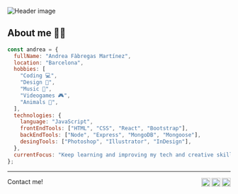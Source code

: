 ![Header image](https://i.imgur.com/XV8NunC.png)

## About me 🤘🏻

```javascript
const andrea = {
  fullName: "Andrea Fàbregas Martínez",
  location: "Barcelona",
  hobbies: [
    "Coding 💻",
    "Design 🎨",
    "Music 🎸",
    "Videogames 🎮",
    "Animals 🐶",
  ],
  technologies: {
    language: "JavaScript",
    frontEndTools: ["HTML", "CSS", "React", "Bootstrap"],
    backEndTools: ["Node", "Express", "MongoDB", "Mongoose"],
    desingTools: ["Photoshop", "Illustrator", "InDesign"],
  },
  currentFocus: "Keep learning and improving my tech and creative skills.",
};
```

---

Contact me!
<a href="https://www.facebook.com/afabregasm/">
<img align="right" alt="Andrea's Behance" width="20px" src="https://simpleicons.now.sh/facebook/495f7e" />
</a>
<a href="https://www.behance.net/afabregasm">
<img align="right" alt="Andrea's Behance" width="20px" src="https://simpleicons.now.sh/behance/495f7e" />
</a>
<a href="https://linkedin.com/in/afabregasm">
<img align="right" alt="Andrea's LinkedIn" width="20px" src="https://simpleicons.now.sh/linkedin/495f7e" />
</a>
